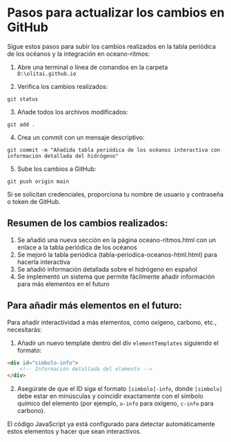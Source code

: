 # Pasos para actualizar los cambios en GitHub

Sigue estos pasos para subir los cambios realizados en la tabla periódica de los océanos y la integración en oceano-ritmos:

1. Abre una terminal o línea de comandos en la carpeta `D:\olitai.github.io`

2. Verifica los cambios realizados:
```
git status
```

3. Añade todos los archivos modificados:
```
git add .
```

4. Crea un commit con un mensaje descriptivo:
```
git commit -m "Añadida tabla periódica de los océanos interactiva con información detallada del hidrógeno"
```

5. Sube los cambios a GitHub:
```
git push origin main
```

Si se solicitan credenciales, proporciona tu nombre de usuario y contraseña o token de GitHub.

## Resumen de los cambios realizados:

1. Se añadió una nueva sección en la página oceano-ritmos.html con un enlace a la tabla periódica de los océanos
2. Se mejoró la tabla periódica (tabla-periodica-oceanos-html.html) para hacerla interactiva
3. Se añadió información detallada sobre el hidrógeno en español
4. Se implementó un sistema que permite fácilmente añadir información para más elementos en el futuro

## Para añadir más elementos en el futuro:

Para añadir interactividad a más elementos, como oxígeno, carbono, etc., necesitarás:

1. Añadir un nuevo template dentro del div `elementTemplates` siguiendo el formato:
```html
<div id="simbolo-info">
    <!-- Información detallada del elemento -->
</div>
```

2. Asegúrate de que el ID siga el formato `[simbolo]-info`, donde `[simbolo]` debe estar en minúsculas y coincidir exactamente con el símbolo químico del elemento (por ejemplo, `o-info` para oxígeno, `c-info` para carbono).

El código JavaScript ya está configurado para detectar automáticamente estos elementos y hacer que sean interactivos.
